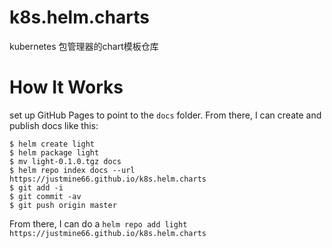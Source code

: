 # k8s.helm.charts
kubernetes 包管理器的chart模板仓库

# How It Works

set up GitHub Pages to point to the `docs` folder. From there, I can
create and publish docs like this:

```console
$ helm create light
$ helm package light
$ mv light-0.1.0.tgz docs
$ helm repo index docs --url https://justmine66.github.io/k8s.helm.charts
$ git add -i
$ git commit -av
$ git push origin master
```

From there, I can do a `helm repo add light https://justmine66.github.io/k8s.helm.charts`

